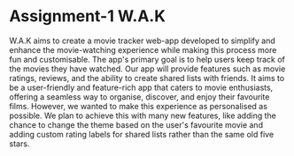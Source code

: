 # Assignment-1 W.A.K
W.A.K aims to create a movie tracker web-app developed to simplify and enhance the movie-watching experience while making this process more fun and customisable. The app's primary goal is to help users keep track of the movies they have watched. Our app will provide features such as movie ratings, reviews, and the ability to create shared lists with friends. It aims to be a user-friendly and feature-rich app that caters to movie enthusiasts, offering a seamless way to organise, discover, and enjoy their favourite films. However, we wanted to make this experience as personalised as possible. We plan to achieve this with many new features, like adding the chance to change the theme based on the user's favourite movie and adding custom rating labels for shared lists rather than the same old five stars.
